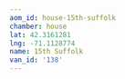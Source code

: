 ```yaml
---
aom_id: house-15th-suffolk
chamber: house
lat: 42.3161281
lng: -71.1128774
name: 15th Suffolk
van_id: '138'
---
```

